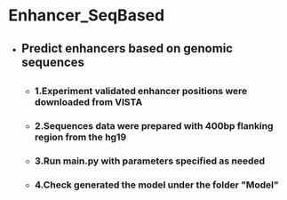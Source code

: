 # Enhancer_SeqBased
* ## Predict enhancers based on genomic sequences <h2> 
  * ### 1.Experiment validated enhancer positions were downloaded from VISTA <h3> 
  * ### 2.Sequences data were prepared with 400bp flanking region from the hg19 <h3>
  * ### 3.Run main.py with parameters specified as needed <h3>
  * ### 4.Check generated the model under the folder "Model" <h3>
